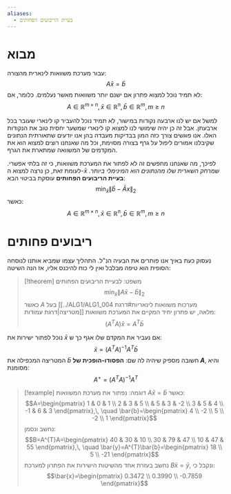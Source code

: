 ```yaml
---
aliases:
  - בעיית הריבועים הפחותים
---
```


# מבוא

עבור מערכת משוואות לינארית מהצורה:
$$A\bar{x}=\bar{b}$$
לא תמיד נוכל למצוא פתרון אם ישנם יותר משוואות מאשר נעלמים. כלומר, אם:
$$A\in \mathbb{R}^{m\times n},\, \bar{x}\in \mathbb{R}^{ n },\, \bar{b}\in \mathbb{R}^{m},\, m\geq n$$

למשל אם יש לנו ארבעה נקודות במישור, לא תמיד נוכל להעביר קו לינארי שעובר בכל ארבעתן. אבל זה כן יהיה שימושי לנו למצוא קו לינארי שמשער יחסית טוב את הנקודות האלו. אנו פוגשים צורך כזה המון בבדיקות מעבדה בהן אנו יודעים שתאורתית הנתונים שקיבלנו אמורים ליפול על גרף בצורה מסוימת, וכל מה שאנחנו רוצים למצוא הוא את המקדמים של המשוואה שמתארת את הגרף.

לפיכך, מה שאנחנו מחפשים זה לא לפתור את המערכת משוואות, כי זה בלתי אפשרי. לעומת זאת, כן נרצה למצוא ה-$\bar{x}$ *שמרחק השארית שלו מהנתונים הוא המינימלי ביותר*. **בעיית הריבועים הפחותים** עוסקת בביטוי הבא:
$$\min_{\bar{x}}\| \bar{b}-\bar{A}x\|_{2} $$
כאשר:
$$A\in \mathbb{R}^{m\times n},\, \bar{x}\in \mathbb{R}^{n},\, \bar{b}\in \mathbb{R}^{m},\, m\geq n$$


# ריבועים פחותים 
נעסוק כעת באיך אנו פותרים את הבעיה הנ"ל. התהליך עצמו שמביא אותנו לנוסחה הסופית הוא טיפה מבלבל ואין לי כוח להיכנס אליו, אז הנה השיטה:
>[!theorem] משפט: 
 >לבעיית הריבועים הפחותים
 >$$\min_{\bar{x}}\| A\bar{x}-\bar{b}\|_{2} $$
 >כאשר $A$ בעל [[../ALG1/ALG1_004 מערכות משוואות לינאריות#דרגת מטריצה|דרגת עמודות]] מלאה, יש פתרון יחיד המקיים את המערכת משוואות:
 >$$(A^{T}A)\bar{x}=A^{T}\bar{b}$$
 
 נוכל לפתור ישירות את $\bar{x}$ אם נעביר את המקדם שלו אגף כך ש:
 $$\bar{x}=(A^{T}A)^{-1}A^{T}\bar{b}$$
 המטריצה המכפילה את $\bar{b}$ חשובה מספיק שיהיה לה שם: **הפסודו-הופכית של $A$**, והיא מסומנת:
 $$A^{+}=(A^{T}A)^{-1}A^{T}$$
>[!example] דוגמה: 
 >נפתור את מערכת המשוואות $A\bar{x}=\bar{b}$ כאשר:
 >$$A=\begin{pmatrix}
1 & 0 & 1 \\
2 & 3 & 5 \\
 & 5 & 3 & -2 \\
3 & 5 & 4 \\
-1 & 6 & 3
\end{pmatrix},\, \quad \bar{b}=\begin{pmatrix}
4 \\
-2 \\
5 \\
-2 \\
1
\end{pmatrix}$$
נחשב ונסמן:
>$$B=A^{T}A=\begin{pmatrix}
40 & 30 & 10 \\
30 & 79 & 47 \\
10 & 47 & 55
\end{pmatrix},\, \quad \bar{y}=A^{T}\bar{b}=\begin{pmatrix}
18 \\
5 \\
-21
\end{pmatrix}$$
נחשב בעזרת אחד מהשיטות הישירות את הפתרון למערכת $B\bar{x}=\bar{y}$, ונקבל כי:
>$$\bar{x}=\begin{pmatrix}
0.3472 \\
0.3990 \\
-0.7859
\end{pmatrix}$$



